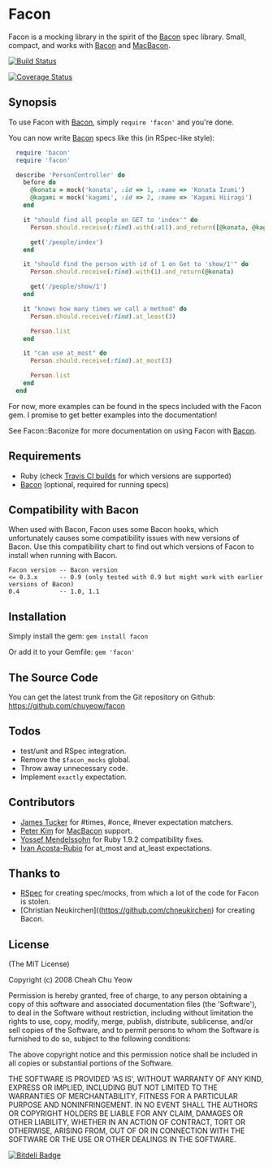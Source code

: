 Facon
=====

Facon is a mocking library in the spirit of the [Bacon](https://github.com/chneukirchen/bacon) spec library. Small, compact, and works with [Bacon](https://github.com/chneukirchen/bacon) and [MacBacon](https://github.com/alloy/MacBacon).

[![Build Status](https://travis-ci.org/chuyeow/facon.png)](https://travis-ci.org/chuyeow/facon)

[![Coverage Status](https://coveralls.io/repos/chuyeow/facon/badge.png)](https://coveralls.io/r/chuyeow/facon)

Synopsis
--------

To use Facon with [Bacon](https://github.com/chneukirchen/bacon), simply `require 'facon'` and you're done.

You can now write [Bacon](https://github.com/chneukirchen/bacon) specs like this (in RSpec-like style):

```ruby
  require 'bacon'
  require 'facon'

  describe 'PersonController' do
    before do
      @konata = mock('konata', :id => 1, :name => 'Konata Izumi')
      @kagami = mock('kagami', :id => 2, :name => 'Kagami Hiiragi')
    end

    it "should find all people on GET to 'index'" do
      Person.should.receive(:find).with(:all).and_return([@konata, @kagami])

      get('/people/index')
    end

    it "should find the person with id of 1 on Get to 'show/1'" do
      Person.should.receive(:find).with(1).and_return(@konata)

      get('/people/show/1')
    end

    it "knows how many times we call a method" do
      Person.should.receive(:find).at_least(3)

      Person.list
    end

    it "can use at_most" do
      Person.should.receive(:find).at_most(3)

      Person.list
    end
  end
```

For now, more examples can be found in the specs included with the Facon gem. I promise to get better examples into the documentation!

See Facon::Baconize for more documentation on using Facon with [Bacon](https://github.com/chneukirchen/bacon).

Requirements
------------

* Ruby (check [Travis CI builds](https://travis-ci.org/chuyeow/facon) for which versions are supported)
* [Bacon](https://github.com/chneukirchen/bacon) (optional, required for running specs)

Compatibility with Bacon
------------------------

When used with Bacon, Facon uses some Bacon hooks, which unfortunately causes some compatibility issues with new versions of Bacon. Use this compatibility chart to find out which versions of Facon to install when running with Bacon.

```
Facon version -- Bacon version
<= 0.3.x      -- 0.9 (only tested with 0.9 but might work with earlier versions of Bacon)
0.4           -- 1.0, 1.1
```

Installation
------------

Simply install the gem:
  `gem install facon`

Or add it to your Gemfile:
  `gem 'facon'`

The Source Code
---------------

You can get the latest trunk from the Git repository on Github:
  <https://github.com/chuyeow/facon>

Todos
-----

* test/unit and RSpec integration.
* Remove the `$facon_mocks` global.
* Throw away unnecessary code.
* Implement `exactly` expectation.

Contributors
------------

* [James Tucker](https://github.com/raggi) for #times, #once, #never expectation matchers.
* [Peter Kim](https://github.com/petejkim) for [MacBacon](https://github.com/alloy/MacBacon) support.
* [Yossef Mendelssohn](https://github.com/ymendel) for Ruby 1.9.2 compatibility fixes.
* [Ivan Acosta-Rubio](https://github.com/ivanacostarubio) for at_most and at_least expectations.

Thanks to
---------

* [RSpec](http://rspec.info/) for creating spec/mocks, from which a lot of the code for Facon is stolen.
* [Christian Neukirchen]((https://github.com/chneukirchen) for creating Bacon.

License
-------

(The MIT License)

Copyright (c) 2008 Cheah Chu Yeow

Permission is hereby granted, free of charge, to any person obtaining
a copy of this software and associated documentation files (the
'Software'), to deal in the Software without restriction, including
without limitation the rights to use, copy, modify, merge, publish,
distribute, sublicense, and/or sell copies of the Software, and to
permit persons to whom the Software is furnished to do so, subject to
the following conditions:

The above copyright notice and this permission notice shall be
included in all copies or substantial portions of the Software.

THE SOFTWARE IS PROVIDED 'AS IS', WITHOUT WARRANTY OF ANY KIND,
EXPRESS OR IMPLIED, INCLUDING BUT NOT LIMITED TO THE WARRANTIES OF
MERCHANTABILITY, FITNESS FOR A PARTICULAR PURPOSE AND NONINFRINGEMENT.
IN NO EVENT SHALL THE AUTHORS OR COPYRIGHT HOLDERS BE LIABLE FOR ANY
CLAIM, DAMAGES OR OTHER LIABILITY, WHETHER IN AN ACTION OF CONTRACT,
TORT OR OTHERWISE, ARISING FROM, OUT OF OR IN CONNECTION WITH THE
SOFTWARE OR THE USE OR OTHER DEALINGS IN THE SOFTWARE.


[![Bitdeli Badge](https://d2weczhvl823v0.cloudfront.net/chuyeow/facon/trend.png)](https://bitdeli.com/free "Bitdeli Badge")

